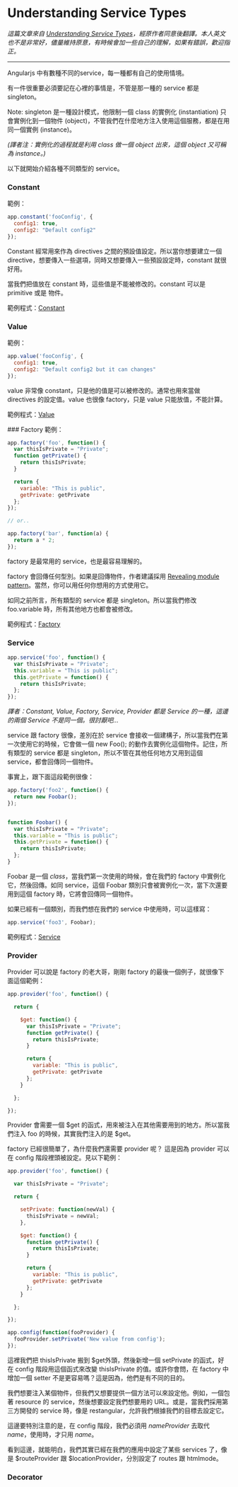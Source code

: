Understanding Service Types
===========================

*這篇文章來自 <a href="http://angular-tips.com/blog/2013/08/understanding-service-types/" target="_blank">Understanding Service Types</a>，經原作者同意後翻譯。本人英文也不是非常好，儘量維持原意，有時候會加一些自己的理解，如果有錯誤，歡迎指正。*

---

Angularjs 中有數種不同的service，每一種都有自己的使用情境。

有一件很重要必須要記在心裡的事情是，不管是那一種的 service 都是 singleton。

Note: singleton 是一種設計模式，他限制一個 class 的實例化 (instantiation) 只會實例化到一個物件 (object)，不管我們在什麼地方注入使用這個服務，都是在用同一個實例 (instance)。

*(譯者注：實例化的過程就是利用 class 做一個 object 出來，這個 object 又可稱為 instance。)*

以下就開始介紹各種不同類型的 service。

### Constant
範例：
```javascript
app.constant('fooConfig', {     
  config1: true,     
  config2: "Default config2"     
});     
```
Constant 經常用來作為 directives 之間的預設值設定。所以當你想要建立一個 directive，想要傳入一些選項，同時又想要傳入一些預設設定時，constant 就很好用。
  
當我們把值放在 constant 時，這些值是不能被修改的。constant 可以是 primitive 或是 物件。

範例程式：<a href="http://jsbin.com/ayohuz/2/edit">Constant</a>    

### Value
範例：
```javascript
app.value('fooConfig', {    
  config1: true,    
  config2: "Default config2 but it can changes"    
});
```
value 非常像 constant，只是他的值是可以被修改的。通常也用來當做 directives 的設定值。value 也很像 factory，只是 value 只能放值，不能計算。

範例程式：<a href="http://jsbin.com/ayohuz/5/edit">Value</a>

### Factory
範例：
```javascript
app.factory('foo', function() {
  var thisIsPrivate = "Private";
  function getPrivate() {
    return thisIsPrivate;
  }

  return {
    variable: "This is public",
    getPrivate: getPrivate
  };
});

// or..

app.factory('bar', function(a) {
  return a * 2;
});
```
factory 是最常用的 service，也是最容易理解的。

factory 會回傳任何型別。如果是回傳物件，作者建議採用 <a href="http://addyosmani.com/resources/essentialjsdesignpatterns/book/#revealingmodulepatternjavascript" target="_blank">Revealing module pattern</a>。當然，你可以用任何你想用的方式使用它。

如同之前所言，所有類型的 service 都是 singleton。所以當我們修改 foo.variable 時，所有其他地方也都會被修改。

範例程式：<a href="http://jsbin.com/ayohuz/7/edit" target="_blank">Factory</a>

### Service

```javascript
app.service('foo', function() {
  var thisIsPrivate = "Private";
  this.variable = "This is public";
  this.getPrivate = function() {
    return thisIsPrivate;
  };
});
```
*譯者：Constant, Value, Factory, Service, Provider 都是 Service 的一種，這邊的兩個 Service 不是同一個。很討厭吧...*

service 跟 factory 很像，差別在於 service 會接收一個建構子，所以當我們在第一次使用它的時候，它會做一個 new Foo(); 的動作去實例化這個物件。記住，所有類型的 service 都是 singleton，所以不管在其他任何地方又用到這個 service，都會回傳同一個物件。

事實上，跟下面這段範例很像：
```javascript
app.factory('foo2', function() {
  return new Foobar();
});


function Foobar() {
  var thisIsPrivate = "Private";
  this.variable = "This is public";
  this.getPrivate = function() {
    return thisIsPrivate;
  };
}
```
Foobar 是一個 *class*，當我們第一次使用的時候，會在我們的 factory 中實例化它，然後回傳。如同 service，這個 Foobar 類別只會被實例化一次，當下次還要用到這個 factory 時，它將會回傳同一個物件。

如果已經有一個類別，而我們想在我們的 service 中使用時，可以這樣寫：
```javascript
app.service('foo3', Foobar);
```
範例程式：<a href="http://jsbin.com/ayohuz/8/edit" target="_blank">Service</a>

### Provider

Provider 可以說是 factory 的老大哥，剛剛 factory 的最後一個例子，就很像下面這個範例：

```javascript
app.provider('foo', function() {

  return {

    $get: function() {
      var thisIsPrivate = "Private";
      function getPrivate() {
        return thisIsPrivate;
      }

      return {
        variable: "This is public",
        getPrivate: getPrivate
      };
    }

  };

});
```
Provider 會需要一個 $get 的函式，用來被注入在其他需要用到的地方。所以當我們注入 foo 的時候，其實我們注入的是 $get。

factory 已經很簡單了，為什麼我們還需要 provider 呢？ 這是因為 provider 可以在 config 階段裡頭被設定。見以下範例：
```javascript
app.provider('foo', function() {

  var thisIsPrivate = "Private";

  return {

    setPrivate: function(newVal) {
      thisIsPrivate = newVal;
    },

    $get: function() {
      function getPrivate() {
        return thisIsPrivate;
      }

      return {
        variable: "This is public",
        getPrivate: getPrivate
      };
    }

  };

});

app.config(function(fooProvider) {
  fooProvider.setPrivate('New value from config');
});
```

這裡我們把 thisIsPrivate 搬到 $get外頭，然後新增一個 setPrivate 的函式，好在 config 階段用這個函式來改變 thisIsPrivate 的值。或許你會問，在 factory 中增加一個 setter 不是更容易嗎？這是因為，他們是有不同的目的。

我們想要注入某個物件，但我們又想要提供一個方法可以來設定他。例如，一個包著 resource 的 service，然後想要設定我們想要用的 URL。或是，當我們採用第三方開發的 service 時，像是 restangular，允許我們根據我們的目標去設定它。

這邊要特別注意的是，在 config 階段，我們必須用 *nameProvider* 去取代 *name*，使用時，才只用 *name*。

看到這邊，就能明白，我們其實已經在我們的應用中設定了某些 services 了，像是 $routeProvider 跟 $locationProvider，分別設定了 routes 跟 htmlmode。

### Decorator
